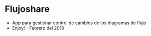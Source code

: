 # Flujoshare

* App para gestionar control de cambios de los diagramas de flujo
* Enjoy! - Febrero del 2018